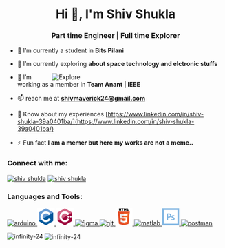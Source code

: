 <h1 align="center">Hi 👋, I'm Shiv Shukla</h1>
<h3 align="center">Part time Engineer | Full time Explorer</h3>

- 🔭 I’m currently a student in **Bits Pilani**

- 🌱 I’m currently exploring **about space technology and elctronic stuffs**

<img align = "right" alt= "Explore" width= "400" src ="https://cdn.dribbble.com/users/2646423/screenshots/5507196/computer.gif">

- 👯 I’m working as a member in **Team Anant | IEEE**

- 📫 reach me at **shivmaverick24@gmail.com**

- 📄 Know about my experiences [https://www.linkedin.com/in/shiv-shukla-39a0401ba/](https://www.linkedin.com/in/shiv-shukla-39a0401ba/)

- ⚡ Fun fact **I am a memer but here my works are not a meme..**

<h3 align="left">Connect with me:</h3>
<p align="left">
<a href="https://linkedin.com/in/shiv shukla" target="blank"><img align="center" src="https://raw.githubusercontent.com/rahuldkjain/github-profile-readme-generator/master/src/images/icons/Social/linked-in-alt.svg" alt="shiv shukla" height="30" width="40" /></a>
<a href="https://fb.com/shiv shukla" target="blank"><img align="center" src="https://raw.githubusercontent.com/rahuldkjain/github-profile-readme-generator/master/src/images/icons/Social/facebook.svg" alt="shiv shukla" height="30" width="40" /></a>
</p>

<h3 align="left">Languages and Tools:</h3>
<p align="left"> <a href="https://www.arduino.cc/" target="_blank" rel="noreferrer"> <img src="https://cdn.worldvectorlogo.com/logos/arduino-1.svg" alt="arduino" width="40" height="40"/> </a> <a href="https://www.cprogramming.com/" target="_blank" rel="noreferrer"> <img src="https://raw.githubusercontent.com/devicons/devicon/master/icons/c/c-original.svg" alt="c" width="40" height="40"/> </a> <a href="https://www.w3schools.com/cpp/" target="_blank" rel="noreferrer"> <img src="https://raw.githubusercontent.com/devicons/devicon/master/icons/cplusplus/cplusplus-original.svg" alt="cplusplus" width="40" height="40"/> </a> <a href="https://www.figma.com/" target="_blank" rel="noreferrer"> <img src="https://www.vectorlogo.zone/logos/figma/figma-icon.svg" alt="figma" width="40" height="40"/> </a> <a href="https://git-scm.com/" target="_blank" rel="noreferrer"> <img src="https://www.vectorlogo.zone/logos/git-scm/git-scm-icon.svg" alt="git" width="40" height="40"/> </a> <a href="https://www.w3.org/html/" target="_blank" rel="noreferrer"> <img src="https://raw.githubusercontent.com/devicons/devicon/master/icons/html5/html5-original-wordmark.svg" alt="html5" width="40" height="40"/> </a> <a href="https://www.mathworks.com/" target="_blank" rel="noreferrer"> <img src="https://upload.wikimedia.org/wikipedia/commons/2/21/Matlab_Logo.png" alt="matlab" width="40" height="40"/> </a> <a href="https://www.photoshop.com/en" target="_blank" rel="noreferrer"> <img src="https://raw.githubusercontent.com/devicons/devicon/master/icons/photoshop/photoshop-line.svg" alt="photoshop" width="40" height="40"/> </a> <a href="https://postman.com" target="_blank" rel="noreferrer"> <img src="https://www.vectorlogo.zone/logos/getpostman/getpostman-icon.svg" alt="postman" width="40" height="40"/> </a> </p>

<p><img align="left" src="https://github-readme-stats.vercel.app/api/top-langs?username=infinity-24&show_icons=true&locale=en&layout=compact" alt="infinity-24" /></p>

<p>&nbsp;<img align="center" src="https://github-readme-stats.vercel.app/api?username=infinity-24&show_icons=true&locale=en" alt="infinity-24" /></p>
